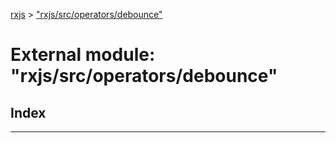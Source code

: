 [rxjs](../README.md) > ["rxjs/src/operators/debounce"](../modules/_rxjs_src_operators_debounce_.md)

# External module: "rxjs/src/operators/debounce"

## Index

---

